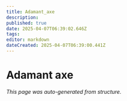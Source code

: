 ```yaml
---
title: Adamant_axe
description: 
published: true
date: 2025-04-07T06:39:02.646Z
tags: 
editor: markdown
dateCreated: 2025-04-07T06:39:00.441Z
---
```


# Adamant axe

*This page was auto-generated from structure.*